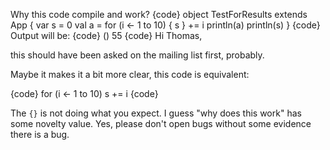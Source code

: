 Why this code compile and work?
{code}
object TestForResults extends App {
  var s = 0
  val a = for (i <- 1 to 10) { s } += i
  println(a)
  println(s)
}
{code}
Output will be:
{code}
()
55
{code}
Hi Thomas,

this should have been asked on the mailing list first, probably. 

Maybe it makes it a bit more clear, this code is equivalent:

{code}
  for (i <- 1 to 10) s += i
{code}

The `{}` is not doing what you expect.
I guess "why does this work" has some novelty value.  Yes, please don't open bugs without some evidence there is a bug.
